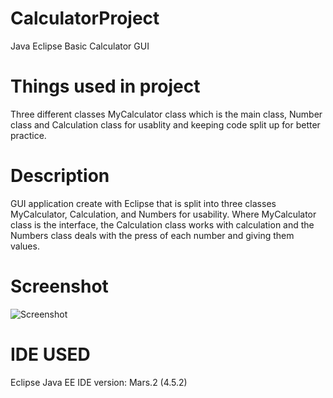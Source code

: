 # CalculatorProject
  Java Eclipse Basic Calculator GUI

# Things used in project 
  Three different classes MyCalculator class which is the main class, Number class and
  Calculation class for usablity and keeping code split up for better practice.
  

# Description
  GUI application create with Eclipse that is split into three classes MyCalculator, 
  Calculation, and Numbers for usability. Where MyCalculator class is the interface, 
  the Calculation class works with calculation and the Numbers class deals with the press 
  of each number and giving them values.
  
 # Screenshot
   ![Screenshot](CalculatorGUI.PNG)
   
 # IDE USED
   Eclipse Java EE IDE version: Mars.2 (4.5.2)
